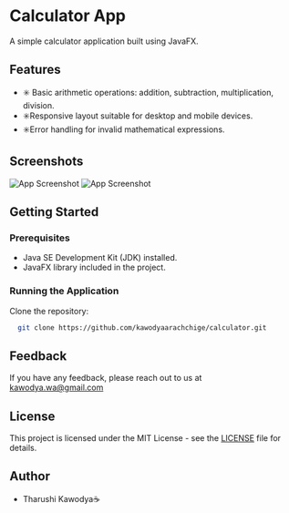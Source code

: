 
# Calculator App

A simple calculator application built using JavaFX.
## Features

- ✳️ Basic arithmetic operations: addition, subtraction, multiplication, division.
-  ✳️Responsive layout suitable for desktop and mobile devices.
- ✳️Error handling for invalid mathematical expressions.

## Screenshots

![App Screenshot](https://i.imgur.com/gcplJmG.png)
![App Screenshot](https://i.imgur.com/zOwE0CD.png)

## Getting Started

### Prerequisites

- Java SE Development Kit (JDK) installed.
- JavaFX library included in the project.

### Running the Application

 Clone the repository:

```bash
  git clone https://github.com/kawodyaarachchige/calculator.git
```

## Feedback

If you have any feedback, please reach out to us at kawodya.wa@gmail.com
## License

This project is licensed under the MIT License - see the [LICENSE](LICENSE) file for details.

## Author

- Tharushi Kawodya☕️

